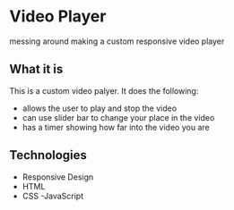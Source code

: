 # Video Player
messing around making a custom responsive video player


## What it is
This is a custom video palyer. It does the following:
- allows the user to play and stop the video
- can use slider bar to change your place in the video
- has a timer showing how far into the video you are


## Technologies
- Responsive Design
- HTML
- CSS 
-JavaScript


